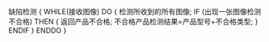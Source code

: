 缺陷检测 {
    WHILE(接收图像)
    DO {
        检测所收到的所有图像;
        IF (出现一张图像检测不合格)
            THEN {
                返回产品不合格;
                不合格产品检测结果=产品型号+不合格类型;
            }
        ENDIF
    }
    ENDDO
}